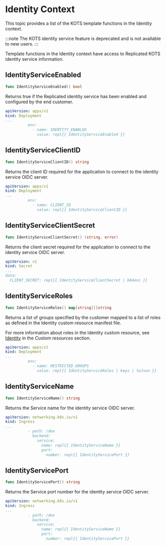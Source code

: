 # Identity Context

This topic provides a list of the KOTS template functions in the Identity context.

:::note
The KOTS identity service feature is deprecated and is not available to new users.
:::

Template functions in the Identity context have access to Replicated KOTS identity service information.

## IdentityServiceEnabled

```go
func IdentityServiceEnabled() bool
```

Returns true if the Replicated identity service has been enabled and configured by the end customer.

```yaml
apiVersion: apps/v1
kind: Deployment
...
          env:
            - name: IDENTITY_ENABLED
              value: repl{{ IdentityServiceEnabled }}
```


## IdentityServiceClientID

```go
func IdentityServiceClientID() string
```

Returns the client ID required for the application to connect to the identity service OIDC server.

```yaml
apiVersion: apps/v1
kind: Deployment
...
          env:
            - name: CLIENT_ID
              value: repl{{ IdentityServiceClientID }}
```


## IdentityServiceClientSecret

```go
func IdentityServiceClientSecret() (string, error)
```

Returns the client secret required for the application to connect to the identity service OIDC server.

```yaml
apiVersion: v1
kind: Secret
...
data:
  CLIENT_SECRET: repl{{ IdentityServiceClientSecret | b64enc }}
```


## IdentityServiceRoles

```go
func IdentityServiceRoles() map[string][]string
```

Returns a list of groups specified by the customer mapped to a list of roles as defined in the Identity custom resource manifest file.

For more information about roles in the Identity custom resource, see [Identity](custom-resource-identity#roles) in the _Custom resources_ section.

```yaml
apiVersion: apps/v1
kind: Deployment
...
          env:
            - name: RESTRICTED_GROUPS
              value: repl{{ IdentityServiceRoles | keys | toJson }}
```


## IdentityServiceName

```go
func IdentityServiceName() string
```

Returns the Service name for the identity service OIDC server.

```yaml
apiVersion: networking.k8s.io/v1
kind: Ingress
...
          - path: /dex
            backend:
              service:
                name: repl{{ IdentityServiceName }}
                port:
                  number: repl{{ IdentityServicePort }}
```


## IdentityServicePort

```go
func IdentityServicePort() string
```

Returns the Service port number for the identity service OIDC server.

```yaml
apiVersion: networking.k8s.io/v1
kind: Ingress
...
          - path: /dex
            backend:
              service:
                name: repl{{ IdentityServiceName }}
                port:
                  number: repl{{ IdentityServicePort }}
```
